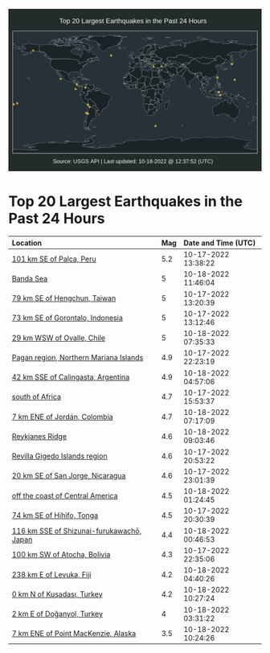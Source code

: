 ![Map](./map.png)

# Top 20 Largest Earthquakes in the Past 24 Hours

| Location | Mag | Date and Time (UTC) |
|:---|:---|:---|
| [101 km SE of Palca, Peru](https://earthquake.usgs.gov/earthquakes/eventpage/us6000iuad) | 5.2 | 10-17-2022 13:38:22 |
| [Banda Sea](https://earthquake.usgs.gov/earthquakes/eventpage/us6000iuib) | 5 | 10-18-2022 11:46:04 |
| [79 km SE of Hengchun, Taiwan](https://earthquake.usgs.gov/earthquakes/eventpage/us6000iuac) | 5 | 10-17-2022 13:20:39 |
| [73 km SE of Gorontalo, Indonesia](https://earthquake.usgs.gov/earthquakes/eventpage/us6000iuaa) | 5 | 10-17-2022 13:12:46 |
| [29 km WSW of Ovalle, Chile](https://earthquake.usgs.gov/earthquakes/eventpage/us6000iuhb) | 5 | 10-18-2022 07:35:33 |
| [Pagan region, Northern Mariana Islands](https://earthquake.usgs.gov/earthquakes/eventpage/us6000iuf7) | 4.9 | 10-17-2022 22:23:19 |
| [42 km SSE of Calingasta, Argentina](https://earthquake.usgs.gov/earthquakes/eventpage/us6000iugu) | 4.9 | 10-18-2022 04:57:06 |
| [south of Africa](https://earthquake.usgs.gov/earthquakes/eventpage/us6000iubn) | 4.7 | 10-17-2022 15:53:37 |
| [7 km ENE of Jordán, Colombia](https://earthquake.usgs.gov/earthquakes/eventpage/us6000iuha) | 4.7 | 10-18-2022 07:17:09 |
| [Reykjanes Ridge](https://earthquake.usgs.gov/earthquakes/eventpage/us6000iuhp) | 4.6 | 10-18-2022 09:03:46 |
| [Revilla Gigedo Islands region](https://earthquake.usgs.gov/earthquakes/eventpage/us6000iuen) | 4.6 | 10-17-2022 20:53:22 |
| [20 km SE of San Jorge, Nicaragua](https://earthquake.usgs.gov/earthquakes/eventpage/us6000iufg) | 4.6 | 10-17-2022 23:01:39 |
| [off the coast of Central America](https://earthquake.usgs.gov/earthquakes/eventpage/us6000iug9) | 4.5 | 10-18-2022 01:24:45 |
| [74 km SE of Hihifo, Tonga](https://earthquake.usgs.gov/earthquakes/eventpage/us6000iuei) | 4.5 | 10-17-2022 20:30:39 |
| [116 km SSE of Shizunai-furukawachō, Japan](https://earthquake.usgs.gov/earthquakes/eventpage/us6000iug4) | 4.4 | 10-18-2022 00:46:53 |
| [100 km SW of Atocha, Bolivia](https://earthquake.usgs.gov/earthquakes/eventpage/us6000iufc) | 4.3 | 10-17-2022 22:35:06 |
| [238 km E of Levuka, Fiji](https://earthquake.usgs.gov/earthquakes/eventpage/us6000iugs) | 4.2 | 10-18-2022 04:40:26 |
| [0 km N of Kuşadası, Turkey](https://earthquake.usgs.gov/earthquakes/eventpage/us6000iui2) | 4.2 | 10-18-2022 10:27:24 |
| [2 km E of Doğanyol, Turkey](https://earthquake.usgs.gov/earthquakes/eventpage/us6000iugk) | 4 | 10-18-2022 03:31:22 |
| [7 km ENE of Point MacKenzie, Alaska](https://earthquake.usgs.gov/earthquakes/eventpage/ak022ddfhisv) | 3.5 | 10-18-2022 10:24:26 |
